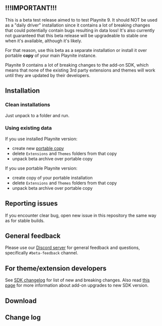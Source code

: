!!!IMPORTANT!!!
---------------------

This is a beta test release aimed to to test Playnite 9. It should NOT be used as a "daily driver" installation since it contains a lot of breaking changes that could potentially contain bugs resulting in data loss! It's also currently not guaranteed that this beta release will be upgradeable to stable one when it's available, although it's likely.

For that reason, use this beta as a separate installation or install it over portable **copy** of your main Playnite instance.

Playnite 9 contains a lot of breaking changes to the add-on SDK, which means that none of the existing 3rd party extensions and themes will work until they are updated by their developers.

Installation
---------------------

### Clean installations

Just unpack to a folder and run.

### Using existing data

If you use installed Playnite version:
- create new [portable copy](https://github.com/JosefNemec/Playnite/wiki/Frequently-Asked-Questions#how-do-i-convert-installed-version-to-portable)
- delete `Extensions` and `Themes` folders from that copy
- unpack beta archive over portable copy

If you use portable Playnite version:
- create copy of your portable installation
- delete `Extensions` and `Themes` folders from that copy
- unpack beta archive over portable copy

Reporting issues
---------------------

If you encounter clear bug, open new issue in this repository the same way as for stable builds.

General feedback
---------------------

Please use our [Discord server](https://discord.gg/hSFvmN6) for general feedback and questions, specifically `#beta-feedback` channel.

For theme/extension developers
---------------------

See [SDK changelog](https://playnite.link/docs/devel/changelog.html) for list of new and breaking changes. Also read [this page](https://playnite.link/docs/devel/tutorials/playnite9migration.html) for more information about add-on upgrades to new SDK version.

Download
---------------------

Change log
---------------------


